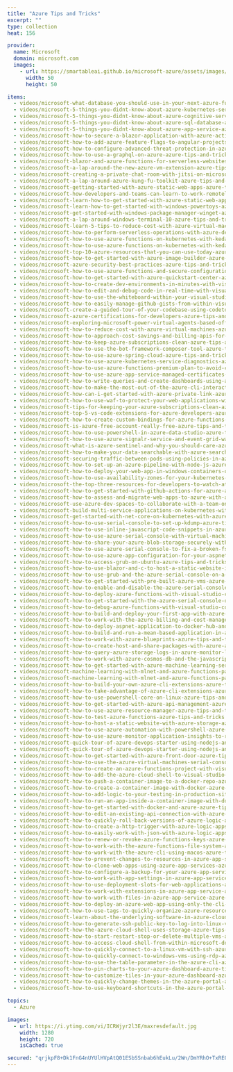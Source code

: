 ```yaml
---
title: "Azure Tips and Tricks"
excerpt: ""
type: collection
heat: 156

provider:
  name: Microsoft
  domain: microsoft.com
  images:
    - url: https://smartableai.github.io/microsoft-azure/assets/images/organizations/microsoft.com-50x50.jpg
      width: 50
      height: 50

items:
  - videos/microsoft-what-database-you-should-use-in-your-next-azure-functions-app-azure-tips-and-tricks
  - videos/microsoft-5-things-you-didnt-know-about-azure-kubernetes-service-azure-tips-and-tricks
  - videos/microsoft-5-things-you-didnt-know-about-azure-cognitive-services-azure-tips-and-tricks
  - videos/microsoft-5-things-you-didnt-know-about-azure-sql-database-azure-tips-and-tricks
  - videos/microsoft-5-things-you-didnt-know-about-azure-app-service-azure-tips-and-tricks
  - videos/microsoft-how-to-secure-a-blazor-application-with-azure-active-directory-azure-tips-and-tricks
  - videos/microsoft-how-to-add-azure-feature-flags-to-angular-projects-azure-tips-and-tricks
  - videos/microsoft-how-to-configure-advanced-threat-protection-in-azure-sql-database-azure-tips-and-tricks
  - videos/microsoft-how-to-use-a-graphql-on-azure-azure-tips-and-tricks
  - videos/microsoft-blazor-and-azure-functions-for-serverless-websites-azure-tips-and-tricks
  - videos/microsoft-a-lap-around-the-new-azure-vm-extension-azure-tips-and-tricks
  - videos/microsoft-creating-a-private-chat-room-with-jitsi-on-microsoft-azure-vm-azure-tips-and-tricks
  - videos/microsoft-a-lap-around-azure-kung-fu-toolkit-azure-tips-and-tricks
  - videos/microsoft-getting-started-with-azure-static-web-apps-azure-tips-and-tricks
  - videos/microsoft-how-developers-and-teams-can-learn-to-work-remotely-azure-tips-and-tricks
  - videos/microsoft-learn-how-to-get-started-with-azure-static-web-apps-azure-tips-and-tricks
  - videos/microsoft-learn-how-to-get-started-with-windows-powertoys-azure-tips-and-tricks
  - videos/microsoft-get-started-with-windows-package-manager-winget-azure-tips-and-tricks
  - videos/microsoft-a-lap-around-windows-terminal-10-azure-tips-and-tricks
  - videos/microsoft-learn-5-tips-to-reduce-cost-with-azure-virtual-machines-azure-tips-and-tricks
  - videos/microsoft-how-to-perform-serverless-operations-with-azure-devops-azure-tips-and-tricks
  - videos/microsoft-how-to-use-azure-functions-on-kubernetes-with-keda-part-2-of-2
  - videos/microsoft-how-to-use-azure-functions-on-kubernetes-with-keda-part-1-of-2-azure-tips-and-tricks
  - videos/microsoft-top-10-azure-resources-that-you-can-use-today-azure-tips-and-tricks
  - videos/microsoft-how-to-get-started-with-azure-image-builder-azure-tips-and-tricks
  - videos/microsoft-azure-security-best-practices-azure-tips-and-tricks
  - videos/microsoft-how-to-use-azure-functions-and-secure-configuration-with-azure-key-vault-azure-tips-and-tricks
  - videos/microsoft-how-to-get-started-with-azure-quickstart-center-azure-tips-and-tricks
  - videos/microsoft-how-to-create-dev-environments-in-minutes-with-visual-studio-codespaces-azure-tips-and-tricks
  - videos/microsoft-how-to-edit-and-debug-code-in-real-time-with-visual-studio-code-live-share-azure-tips-and-tricks
  - videos/microsoft-how-to-use-the-whiteboard-within-your-visual-studio-live-share-experience-azure-tips-and-tricks
  - videos/microsoft-how-to-easily-manage-github-gists-from-within-visual-studio-code-azure-tips-and-tricks
  - videos/microsoft-create-a-guided-tour-of-your-codebase-using-codetour-extension-for-vs-code-azure-tips-and-tricks
  - videos/microsoft-azure-certifications-for-developers-azure-tips-and-tricks
  - videos/microsoft-exploring-microsoft-power-virtual-agents-based-off-microsoft-bot-framework-azure-tips-and-tricks
  - videos/microsoft-how-to-reduce-cost-with-azure-virtual-machines-azure-tips-and-tricks
  - videos/microsoft-how-to-approach-cost-savings-and-billing-apis-for-azure-resources-azure-tips-and-tricks
  - videos/microsoft-how-to-keep-azure-subscriptions-clean-azure-tips-and-tricks
  - videos/microsoft-how-to-use-the-bot-framework-composer-tool-azure-tips-and-tricks
  - videos/microsoft-how-to-use-azure-spring-cloud-azure-tips-and-tricks
  - videos/microsoft-how-to-use-azure-kubernetes-service-diagnostics-azure-tips-and-tricks
  - videos/microsoft-how-to-use-azure-functions-premium-plan-to-avoid-cold-start-azure-tips-and-tricks
  - videos/microsoft-how-to-use-azure-app-service-managed-certificates-azure-tips-and-tricks
  - videos/microsoft-how-to-write-queries-and-create-dashboards-using-azure-resource-graph-azure-tips-and-tricks
  - videos/microsoft-how-to-make-the-most-out-of-the-azure-cli-interactive-mode-azure-tips-and-tricks
  - videos/microsoft-how-can-i-get-started-with-azure-private-link-azure-tips-and-tricks
  - videos/microsoft-how-to-use-waf-to-protect-your-web-applications-with-azure-front-door-azure-tips-and-tricks
  - videos/microsoft-tips-for-keeping-your-azure-subscriptions-clean-azure-tips-and-tricks
  - videos/microsoft-top-5-vs-code-extensions-for-azure-developers-azure-tips-and-tricks
  - videos/microsoft-how-to-create-custom-bindings-for-azure-functions-azure-tips-and-tricks
  - videos/microsoft-is-azure-free-account-really-free-azure-tips-and-tricks
  - videos/microsoft-how-to-use-powershell-in-azure-data-studio-azure-tips-and-tricks
  - videos/microsoft-how-to-use-azure-signalr-service-and-event-grid-walkthrough-azure-tips-and-tricks
  - videos/microsoft-what-is-azure-sentinel-and-why-you-should-care-azure-tips-and-tricks
  - videos/microsoft-how-to-make-your-data-searchable-with-azure-search-and-ai-azure-tips-and-tricks
  - videos/microsoft-securing-traffic-between-pods-using-policies-in-azure-kubernetes-service-azure-tips-and-tricks
  - videos/microsoft-how-to-set-up-an-azure-pipeline-with-node-js-azure-tips-and-tricks
  - videos/microsoft-how-to-deploy-your-web-app-in-windows-containers-on-azure-app-service-azure-tips-and-tricks
  - videos/microsoft-how-to-use-availability-zones-for-your-kubernetes-cluster-in-azure-azure-tips-and-tricks
  - videos/microsoft-the-top-three-resources-for-developers-to-watch-at-microsoft-ignite-2019-azure-tips-and-tricks
  - videos/microsoft-how-to-get-started-with-github-actions-for-azure-azure-tips-and-tricks
  - videos/microsoft-how-to-assess-and-migrate-web-apps-to-azure-with-azure-migrate-azure-tips-and-tricks
  - videos/microsoft-use-azure-dev-spaces-to-collaborate-with-a-team-on-kubernetes-part-3-azure-tips-and-tricks
  - videos/microsoft-build-multi-service-applications-on-kubernetes-with-azure-dev-spaces-part-2-azure-tips-and-tricks
  - videos/microsoft-get-started-with-net-core-on-kubernetes-with-azure-dev-spaces-part-1-azure-tips-and-tricks
  - videos/microsoft-how-to-use-serial-console-to-set-up-kdump-azure-tips-and-tricks
  - videos/microsoft-how-to-use-inline-javascript-code-snippets-in-azure-logic-apps-azure-tips-and-tricks
  - videos/microsoft-how-to-use-azure-serial-console-with-virtual-machine-scale-sets-azure-tips-and-tricks
  - videos/microsoft-how-to-share-your-azure-blob-storage-securely-with-azure-data-share-azure-tips-and-tricks
  - videos/microsoft-how-to-use-azure-serial-console-to-fix-a-broken-fstab-file-azure-tips-and-tricks
  - videos/microsoft-how-to-use-azure-app-configuration-for-your-aspnet-core-app-azure-tips-and-tricks
  - videos/microsoft-how-to-access-grub-on-ubuntu-azure-tips-and-tricks
  - videos/microsoft-how-to-use-blazor-and-c-to-host-a-static-website-in-azure-storage-azure-tips-and-tricks
  - videos/microsoft-how-to-use-grub-and-the-azure-serial-console-on-a-linux-virtual-machine-azure-tips-and-tricks
  - videos/microsoft-how-to-get-started-with-pre-built-azure-vms-azure-tips-and-tricks
  - videos/microsoft-how-to-enable-and-disable-the-azure-serial-console-azure-tips-and-tricks
  - videos/microsoft-how-to-deploy-azure-functions-with-visual-studio-code-azure-tips-and-tricks
  - videos/microsoft-how-to-get-started-with-the-azure-serial-console-on-a-linux-virtual-machine-azure-tips-and-tricks
  - videos/microsoft-how-to-debug-azure-functions-with-visual-studio-code-azure-tips-and-tricks
  - videos/microsoft-how-to-build-and-deploy-your-first-app-with-azure-sdk-for-java-azure-tips-and-tricks
  - videos/microsoft-how-to-work-with-the-azure-billing-and-cost-management-api-azure-tips-and-tricks
  - videos/microsoft-how-to-deploy-aspnet-application-to-docker-hub-and-azure-azure-tips-and-tricks
  - videos/microsoft-how-to-build-and-run-a-mean-based-application-in-azure-azure-tips-and-tricks
  - videos/microsoft-how-to-work-with-azure-blueprints-azure-tips-and-tricks
  - videos/microsoft-how-to-create-host-and-share-packages-with-azure-artifacts-azure-tips-and-tricks
  - videos/microsoft-how-to-query-azure-storage-logs-in-azure-monitor-log-analytics-azure-tips-and-tricks
  - videos/microsoft-how-to-work-with-azure-cosmos-db-and-the-javascript-sdk-azure-tips-and-tricks
  - videos/microsoft-how-to-get-started-with-azure-machine-learning-service-azure-tips-and-tricks
  - videos/microsoft-machine-learning-with-mlnet-and-azure-functions-part-2-azure-tips-and-tricks
  - videos/microsoft-machine-learning-with-mlnet-and-azure-functions-part-1-azure-tips-and-tricks
  - videos/microsoft-how-to-build-your-own-azure-cli-extensions-azure-tips-and-tricks
  - videos/microsoft-how-to-take-advantage-of-azure-cli-extensions-azure-tips-and-tricks
  - videos/microsoft-how-to-use-powershell-core-on-linux-azure-tips-and-tricks
  - videos/microsoft-how-to-get-started-with-azure-api-management-azure-tips-and-tricks
  - videos/microsoft-how-to-use-azure-resource-manager-azure-tips-and-tricks
  - videos/microsoft-how-to-test-azure-functions-azure-tips-and-tricks
  - videos/microsoft-how-to-host-a-static-website-with-azure-storage-azure-tips-and-tricks
  - videos/microsoft-how-to-use-azure-automation-with-powershell-azure-tips-and-tricks
  - videos/microsoft-how-to-use-azure-monitor-application-insights-to-record-custom-events-azure-tips-and-tricks
  - videos/microsoft-quick-tour-of-azure-devops-starter-using-nodejs-and-aks-part-2-azure-tips-and-tricks
  - videos/microsoft-quick-tour-of-azure-devops-starter-using-nodejs-and-aks-part-1-azure-tips-and-tricks
  - videos/microsoft-how-to-get-started-with-azure-front-door-azure-tips-and-tricks
  - videos/microsoft-how-to-use-the-azure-virtual-machines-serial-console-azure-tips-and-tricks
  - videos/microsoft-how-to-create-an-azure-functions-project-with-visual-studio-code-azure-tips-and-tricks
  - videos/microsoft-how-to-add-the-azure-cloud-shell-to-visual-studio-code-azure-tips-and-tricks
  - videos/microsoft-how-to-push-a-container-image-to-a-docker-repo-azure-tips-and-tricks
  - videos/microsoft-how-to-create-a-container-image-with-docker-azure-tips-and-tricks
  - videos/microsoft-how-to-add-logic-to-your-testing-in-production-sites-with-powershell-azure-tips-and-tricks
  - videos/microsoft-how-to-run-an-app-inside-a-container-image-with-docker-azure-tips-and-tricks
  - videos/microsoft-how-to-get-started-with-docker-and-azure-azure-tips-and-tricks
  - videos/microsoft-how-to-edit-an-existing-api-connection-with-azure-logic-apps-azure-tips-and-tricks
  - videos/microsoft-how-to-quickly-roll-back-versions-of-azure-logic-apps-azure-tips-and-tricks
  - videos/microsoft-how-to-create-a-http-trigger-with-azure-logic-apps-azure-tips-and-tricks
  - videos/microsoft-how-to-easily-work-with-json-with-azure-logic-apps-azure-tips-and-tricks
  - videos/microsoft-how-to-renew-or-revoke-azure-functions-keys-azure-tips-and-tricks
  - videos/microsoft-how-to-work-with-the-azure-functions-file-system-azure-tips-and-tricks
  - videos/microsoft-how-to-work-with-the-azure-cli-using-macos-azure-tips-and-tricks
  - videos/microsoft-how-to-prevent-changes-to-resources-in-azure-app-services-azure-tips-and-tricks
  - videos/microsoft-how-to-clone-web-apps-using-azure-app-services-azure-tips-and-tricks
  - videos/microsoft-how-to-configure-a-backup-for-your-azure-app-service-azure-tips-and-tricks
  - videos/microsoft-how-to-work-with-app-settings-in-azure-app-services-azure-tips-and-tricks
  - videos/microsoft-how-to-use-deployment-slots-for-web-applications-azure-tips-and-tricks
  - videos/microsoft-how-to-work-with-extensions-in-azure-app-service-azure-tips-and-tricks
  - videos/microsoft-how-to-work-with-files-in-azure-app-service-azure-tips-and-tricks
  - videos/microsoft-how-to-deploy-an-azure-web-app-using-only-the-cli-tool-azure-tips-and-tricks
  - videos/microsoft-how-to-use-tags-to-quickly-organize-azure-resources-azure-tips-and-tricks
  - videos/microsoft-learn-about-the-underlying-software-in-azure-cloud-shell-azure-tips-and-tricks
  - videos/microsoft-how-to-generate-ssh-public-key-to-log-into-linux-vm-azure-tips-and-tricks
  - videos/microsoft-how-the-azure-cloud-shell-uses-storage-azure-tips-and-tricks
  - videos/microsoft-how-to-start-restart-stop-or-delete-multiple-vms-azure-tips-and-tricks
  - videos/microsoft-how-to-access-cloud-shell-from-within-microsoft-docs-azure-tips-and-tricks
  - videos/microsoft-how-to-quickly-connect-to-a-linux-vm-with-ssh-azure-tips-and-tricks
  - videos/microsoft-how-to-quickly-connect-to-windows-vms-using-rdp-azure-tips-and-tricks
  - videos/microsoft-how-to-use-the-table-parameter-in-the-azure-cli-azure-tips-and-tricks
  - videos/microsoft-how-to-pin-charts-to-your-azure-dashboard-azure-tips-and-tricks
  - videos/microsoft-how-to-customize-tiles-in-your-azure-dashboard-azure-tips-and-tricks
  - videos/microsoft-how-to-quickly-change-themes-in-the-azure-portal-azure-tips-and-tricks
  - videos/microsoft-how-to-use-keyboard-shortcuts-in-the-azure-portal-azure-tips-and-tricks

topics:
  - Azure

images:
  - url: https://i.ytimg.com/vi/ICRWjyr2l3E/maxresdefault.jpg
    width: 1280
    height: 720
    isCached: true

secured: "qrjkpF8+Dk1FnG4nUYUlHVpAtQ01ESbSSnbab6hEukLu/2Wn/DmYRhO+TxREO5OgukduWLEOPkdsF1tSlvWZwqnPK32w19qc7LcwYF+TB+HPuT8Wl3jprJ3MS1yAq8VNLgbKAwWCB1TlucerMfN4fnHNRJE9JGaouN5AcTlgosW3nGf+eFCNHKJ8t3e9ArIU9AfKuIkPDaZgmKsqqo7+BrCWlnWDGYLyENv1m9x2DuINLwMmtmDI/+fZ2Df3yGUrhxGFrF8kmdqGMqpekUj6UhAOO4z5HG7H2eXwhM8uHAbUfAq6kaImSi4D9tyWbX6Ones8lT+HZzJQNA90BWeYgSEw2krmvVrAz3GuDAC5vtI=;eyhArfv+CNI8mAtk2PT0xA=="
---
```



